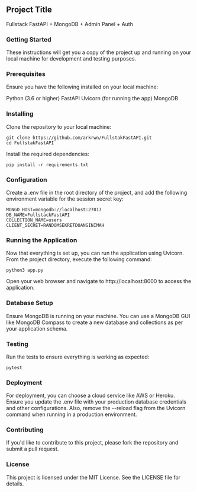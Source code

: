 ## Project Title

Fullstack FastAPI + MongoDB + Admin Panel + Auth

### Getting Started

These instructions will get you a copy of the project up and running on your local machine for development and testing purposes.

### Prerequisites

Ensure you have the following installed on your local machine:

Python (3.6 or higher)
FastAPI
Uvicorn (for running the app)
MongoDB

### Installing

Clone the repository to your local machine:

```
git clone https://github.com/arkrwn/FullstakFastAPI.git
cd FullstakFastAPI
```

Install the required dependencies:

```
pip install -r requirements.txt
```

### Configuration

Create a .env file in the root directory of the project, and add the following environment variable for the session secret key:

```
MONGO_HOST=mongodb://localhost:27017
DB_NAME=FullstackFastAPI
COLLECTION_NAME=users
CLIENT_SECRET=RANDOMSEKRETDOANGINIMAH
```

### Running the Application

Now that everything is set up, you can run the application using Uvicorn. From the project directory, execute the following command:

```
python3 app.py
```

Open your web browser and navigate to http://localhost:8000 to access the application.

### Database Setup

Ensure MongoDB is running on your machine. You can use a MongoDB GUI like MongoDB Compass to create a new database and collections as per your application schema.

### Testing

Run the tests to ensure everything is working as expected:

```
pytest
```

### Deployment

For deployment, you can choose a cloud service like AWS or Heroku. Ensure you update the .env file with your production database credentials and other configurations. Also, remove the --reload flag from the Uvicorn command when running in a production environment.

### Contributing

If you'd like to contribute to this project, please fork the repository and submit a pull request.

### License

This project is licensed under the MIT License. See the LICENSE file for details.
